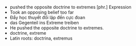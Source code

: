 - pushed the opposite doctrine to extremes	[phr.]	Expression
- Took an opposing belief too far
- Đẩy học thuyết đối lập đến cực đoan
- das Gegenteil ins Extreme treiben
- He pushed the opposite doctrine to extremes.
- doctrine, extreme
- Latin roots: doctrina, extremus